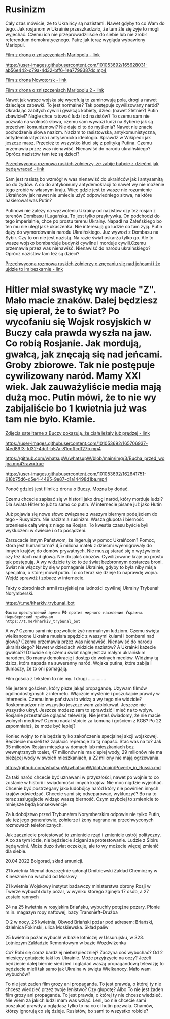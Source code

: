 # Rusinizm

Cały czas mówicie, że to Ukraińcy są nazistami. Nawet gdyby to co Wam do tego. Jak rosjanom w Ukrainie  przeszkadzało, że tam źle się żyje to mogli wyjechać. Czemu ich nie przeprowadziliście do siebie lub nie zrobił referendum demokratycznego. Patrz jak teraz wygląda wybawiony Mariopul.

[Film z drona o zniszczeniach Mariopolu - link](https://github.com/whatsupW/whatsupW/blob/main/img/3/Mariupol.mp4?raw=true)

https://user-images.githubusercontent.com/101053692/165628031-ab56e442-c79a-4d32-bff6-1ea7799387dc.mp4

[Film z drona Nowotorsk - link](https://github.com/whatsupW/whatsupW/blob/main/img/6/Novotoshkivske.mp4?raw=true?raw=true)

[Film z drona o zniszczeniach Mariopolu 2 - link](https://user-images.githubusercontent.com/101053692/165636699-2a9fb5e9-8572-43cb-a624-bec7fe9f5fd2.mp4)

Nawet jak wasze wojska się wycofują to zaminowują pola, drogi a nawet dziecięce zabawki. To jest normalne? Tak postępuje cywilizowany naród? Okradając zabitych cywili i gwałcąc kobiety, dzieci (nawet 2letnie?) Putin zbawiciel? Nagle chce ratować ludzi od nazistów? To czemu sam nie pozwala na wolność słowa, czemu sam wywozi ludzi na Syberię jak są przeciwni komunizmowi? Nie daje ci to do myślenia? Nawet nie znacie pochodzenia słowa nazizm. Nazizm to rasistowska, antykomunistyczna, antydemokratyczna i antysemicka ideologia. Sprawdź w Wikipedii jak jeszcze masz. Przecież to wszystko kłuci się z polityką Putina. Czemu przemawia przez was nienawiść. Nienawiść do narodu ukraińskiego? Oprócz nazistów tam też są dzieci? 

[Przechwycona rozmowa ruskich żołnierzy, że zabije babcie z dziećmi jak będą wracać - link](https://github.com/whatsupW/Rusnazizm/blob/main/1/Babcia_z_dziecmi.mp4?raw=true)

Sam jest rasistą bo wzmógł w was nienawiść do ukraińców jak i antysamitą bo do żydów. A co do antykomuny antydemokracji to nawet wy nie możenie tego zrobić w własnym kraju. Więc gdzie jest to wasze nie rozumienie Ukraińców jak nawet nie umiecie użyć odpowiedniego słowa, na które nakierował was Putin?


Putinowi nie zależy na wyzwoleniu Ukrainy od nazistów czy też rosjan z terenów Dombasu i Lugańska. To jest tylko przykrywka. On podchodzi do tego imperialnie, chce po prostu terenu Ukrainy. Napadł na Załeńskiego bo ten mu nie uległ jak Łukaszenka. 
Nie interesują go ludzie co tam żyją. Putin dąży do wymordowania narodu Ukraińskiego. Już wywozi z Dombasu na Sybir. 
Czy to on nie jest nazistą. Na razie świat oskarża tylko go. Ale to wasze wojsko bombarduje budynki cywilne i morduje cywili.Czemu przemawia przez was nienawiść. Nienawiść do narodu ukraińskiego? Oprócz nazistów tam też są dzieci?

[Przechwycona rozmowa ruskich żołnierzy o znęcaniu się nad jeńcami i że ujdzie to im bezkarnie - link](https://github.com/whatsupW/Rusnazizm/blob/main/1/tortury.mp4?raw=true)

# Hitler miał swastykę wy macie "Z". Mało macie znaków. Dalej będziesz się upierał, że to świat?  Po wycofaniu się Wojsk rosyjskich w Buczy cała prawda wyszła na jaw. Co robią Rosjanie. Jak mordują, gwałcą, jak znęcają się nad jeńcami. Groby zbiorowe. Tak nie postępuje cywilizowany naród. Mamy XXI wiek. Jak zauważyliście media mają dużą moc. Putin mówi, że to nie wy zabijaliście bo 1 kwietnia już was tam nie było. Kłamie. 


[Zdjęcia satelitarne z Buczy pokazują, że ciała leżały już prędzej - link](https://github.com/whatsupW/whatsupW/blob/main/img/3/Bucza_cywile.mp4?raw=true)

https://user-images.githubusercontent.com/101053692/165706937-f4ed89f3-fd32-4dc1-b57a-81cdffcdf27b.mp4

https://github.com/whatsupW/whatsupW/blob/main/img/3/Bucha_przed_wojna.mp4?raw=true

https://user-images.githubusercontent.com/101053692/162641751-618b75d6-d5e4-4495-9e87-d1a14498d1ba.mp4


Ponoć gdzieś jest filmik z dronu o Buczy. Można by dodać. 

Czemu chcecie zapisać się w historii jako drugi  naród, który morduje ludzi? Dla świata Hitler to już to samo co putin. W internecie pisane już jako Hutin

Już pojawia się nowe słowo związane z waszym biernym podejściem do tego – Rusynizm. Nie nazizm a rusinizm.  Wasza głupota i bierność przeniesie całą winę z niego na Rosjan.   To kwestia czasu byście byli wykluczeni w świecie i o to posądzeni. 
 

Zarzucacie innym Państwom, że ingerują w pomoc Ukraińcom? Pomoc, która jest humanitarna? 4,5 miliona matek z dziećmi wyemigrowały do innych krajów, do domów prywatnych. Nie muszą starać się o wyżywienie czy też dach nad głową. Nie do jakiś obozów. Cywilizowane kraje po prostu tak postępują. A wy widzicie tylko to że świat bezbronnym dostarcza broni.
Świat nie włączył  by się w pomaganie Ukrainie, gdyby to była niby misja specjalna, o której mówił  putin. To co teraz się dzieje to naprawdę wojna. Wejdź sprawdź i zobacz w internecie.

Fakty o zbrodniach armii rosyjskiej na ludności cywilnej Ukrainy Trybunał Norymberski.

https://t.me/kharkiv_trybunal_bot

```
Факты преступлений армии РФ против мирного населения Украины. Нюрнбергский трибунал 
https://t.me/kharkiv_trybunal_bot
```

 A wy? Czemu sami nie pozwolicie żyć normalnym ludziom.  Czemu święta wielkanocne Ukraina musiała spędzić z waszymi kulami i bombami nad głową? Czemu przemawia przez was nienawiść. Nienawiść do narodu ukraińskiego? Nawet w dzieciach widzicie nazistów? A Ukrainki każecie gwałcić?!
Dziwicie się czemu świat nagle jest za małym ukraińskim narodem. 
Bo mamy demokrację i dostęp do wolnych mediów. Widzimy tą dzicz, która napada na suwerenny naród. Wojska putina, które zabija i tłumaczy, że to oni pomagają.

Film gościa z tekstem to nie my.
I drugi …………..


Nie jestem gościem, który pisze jakąś propagandę. Używam filmów ogólnodostępnych z internetu. Włączcie myślenie i poszukajcie prawdy w internecie. Czemu inne państwa to widzą a wy tego nie widzicie? Roskomnadzor nie wszystko jeszcze wam zablokował. Jeszcze nie wszystko ukrył. Jeszcze możesz sam to sprawdzić i mieć na to wpływ. Rosjanie przestańcie oglądać telewizję. Nie jesteś świadomy, że nie macie wolnych mediów? Czemu nadal stoicie za komuną i gościem z KGB? Po 22 zapomniałeś, że może być lepiej?

Koniec wojny to nie będzie tylko zakończenie specjalnej akcji wojskowej. Będziecie musieli też zapłacić reperacje za tą napaść. Stać was na to? Jak 35 milionów Rosjan mieszka w domach lub mieszkaniach bez wewnętrznych toalet, 47 milionów nie ma ciepłej wody, 29 milionów nie ma bieżącej wody w swoich mieszkaniach, a 22 miliony nie mają ogrzewania.

https://github.com/whatsupW/whatsupW/blob/main/Poverty_in_Russia.md


Za taki naród chcecie być uznawani w przyszłości, nawet po wojnie to co zostanie w historii i świadomości innych krajów. Nie móc nigdzie wyjechać. Chcenie być postrzegany jako ludobójcy naród który nie powinien innych krajów odwiedzać. Chcecie sami się odseparować, wykluczyć? Bo na to teraz zasługujecie widząc waszą bierność. Czym szybciej to zmienicie to mniejsze będą konsekwencje

Za ludobójstwo przed Trybunałem Norymberskim odpowie nie tylko Putin, ale też jego generałowie, żołnierze i żony nagrane na przechwyconych rozmowach telefonicznych. 

Jak zaczniecie protestować to zmienicie rząd i zmienicie ustrój polityczny. A co za tym idzie, nie będziecie ścigani za protestowanie. Ludzie z Sibiru będą wolni. Może dużo świat oczekuje, ale to wy możecie więcej zmienić dla siebie.

20.04.2022 Bolgorad, skład amunicji.

21 kwietnia Niemal doszczętnie spłonął Dmitriewski Zakład Chemiczny w Kineszmie na wschód od Moskwy

21 kwietnia Wojskowy instytut badawczy ministerstwa obrony Rosji w Twerze wybuchł duży pożar, w wyniku którego zginęło 17 osób, a 27 zostało rannych

24 na 25 kwietnia w rosyjskim Briańsku, wybuchły potężne pożary. Płonie m.in. magazyn ropy naftowej, bazy Transnieft-Drużba

O 2 w nocy, 25 kwietnia, Obwod Briański pożar pod adresem: Briański, dzielnica Fokinski, ulica Moskiewska. Skład paliw

25 kwietnia pożar wybuchł w bazie lotniczej w Ussurujsku, w 323. Lotniczym Zakładzie Remontowym w bazie Wozdwiżenka

Co? Robi się coraz bardziej niebezpieczniej? Zaczyna coś wybuchać? Od 2 miesięcy gotujecie taki los Ukrainie. Może przyjrzycie na oczy? Jeżeli będziecie dalej biernie siedzieć i oglądać waszą propagandową telewizję to będziecie mieli tak samo jak Ukraina w święta Wielkanocy. Mało wam wybuchów?

To nie jest żaden film grozy ani propaganda. To jest prawda, o której ty nie chcesz wiedzieć przez twoje lenistwo? Czy głupotę?
Albo
To nie jest żaden film grozy ani propaganda. To jest prawda, o której ty nie chcesz wiedzieć. Nie wiem za jakich ludzi mam was wziąć. Leni, bo nie chcecie sami poszukać prawdy a oglądasz tylko to na co ci hutin pozwala. Chamów, którzy ignorują co się dzieje. Rusistów, bo sami to wszystko robicie?
